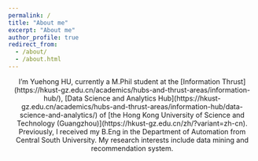 ```yaml
---
permalink: /
title: "About me"
excerpt: "About me"
author_profile: true
redirect_from: 
  - /about/
  - /about.html
---
```


<center>I’m Yuehong HU, currently a M.Phil student at the [Information Thrust](https://hkust-gz.edu.cn/academics/hubs-and-thrust-areas/information-hub/), [Data Science and Analytics Hub](https://hkust-gz.edu.cn/academics/hubs-and-thrust-areas/information-hub/data-science-and-analytics/) of [the Hong Kong University of Science and Technology (Guangzhou)](https://hkust-gz.edu.cn/zh/?variant=zh-cn). Previously, I received my B.Eng in the Department of Automation from Central South University. My research interests include data mining and recommendation system.</center>
